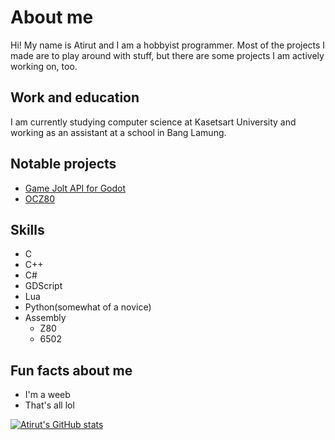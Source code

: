 # About me
Hi! My name is Atirut and I am a hobbyist programmer. Most of the projects I made are to play around with stuff, but there are some projects I am actively working on, too.

## Work and education
I am currently studying computer science at Kasetsart University and working as an assistant at a school in Bang Lamung.

## Notable projects
- [Game Jolt API for Godot](https://github.com/atirut-w/atirut.gj-api)
- [OCZ80](https://github.com/atirut-w/ocz80)

## Skills
- C
- C++
- C#
- GDScript
- Lua
- Python(somewhat of a novice)
- Assembly
  - Z80
  - 6502

## Fun facts about me
- I'm a weeb
- That's all lol

[![Atirut's GitHub stats](https://github-readme-stats.vercel.app/api?username=atirut-w)](https://github.com/anuraghazra/github-readme-stats)
